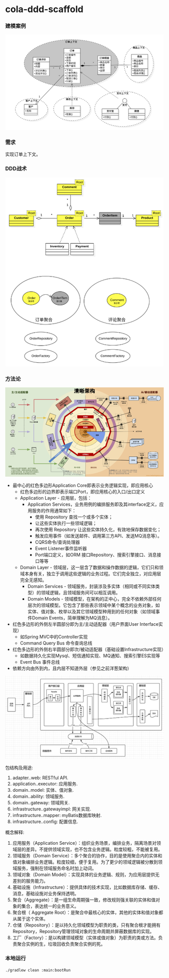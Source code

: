 # cola-ddd-scaffold

### 建模案例

![订单领域建模](./docs/订单模型关系图.png)

### 需求

实现订单上下文。

### DDD战术

![DDD战术](./docs/DDD战术.png)

### 方法论

![清晰架构](./docs/清晰架构.png)

* 最中心的红色多边形Application Core即表示业务逻辑实现，即应用核心
    * 红色多边形的边界即表示端口Port，即应用核心的入口/出口定义
    * Application Layer - 应用层，包括：
        * Application Services，业务用例的编排服务即及其interface定义，应用服务的作用通常如下：
            * 使用 Repository 查找一个或多个实体；
            * 让这些实体执行一些领域逻辑；
            * 再次使用 Repository 让这些实体持久化，有效地保存数据变化；
            * 触发应用事件（如发送邮件、调用第三方API、发送MQ消息等）。
            * CQRS命令/查询处理器
            * Event Listener事件监听器
            * Port端口定义，如ORM 接口Repository、搜索引擎接口、消息接口等等
    * Domain Layer - 领域层，这一层含了数据和操作数据的逻辑，它们只和领域本身有关，独立于调用这些逻辑的业务过程。它们完全独立，对应用层完全无感知。
        * Domain Services - 领域服务，封装涉及多实体（相同或不同实体类型）的领域逻辑，且领域服务间可以相互调用。
        * Domain Models - 领域模型，在架构的正中心，完全不依赖外部任何层次的领域模型。它包含了那些表示领域中某个概念的业务对象，如实体、值对象、枚举以及其它领域模型种用到的任何对象（如领域事件Domain Events，简单理解为MQ消息）。
* 红色多边形的外侧左半圆部分即为主/主动适配器（用户界面User Interface实现）
    * 如Spring MVC中的Controller实现
    * Command Query Bus 命令查询总线
* 红色多边形的外侧右半圆部分即次/被动适配器（基础设置Infrastructure实现）
    * 如数据持久化实现Mysql、短信通知实现、MQ通知、搜索引擎ES实现等
    * Event Bus 事件总线
* 依赖方向由外到内，且内层不知道外层（参见之前洋葱架构）

![DDD各层职责](./docs/DDD各层职责.png)

包结构及用途:

1. adapter.<aggregate-name>.web: RESTful API.
2. application.<aggregate-name>.executor: 应用服务.
3. domain.<aggregate-name>.model: 实体、值对象.
4. domain.<aggregate-name>.ability: 领域服务.
5. domain.<aggregate-name>.gateway: 领域网关.
6. infrastructure.<aggregate-name>.gatewayimpl: 网关实现.
7. infrastructure.<aggregate-name>.mapper: myBatis数据库映射.
8. infrastructure.<aggregate-name>.config: 配置信息.

概念解释:

1. 应用服务（Application Service）：组织业务场景，编排业务，隔离场景对领域层的差异。不提供领域实现，也不包含业务逻辑。粒度较粗，不能被复用。
2. 领域服务（Domain Service）：多个聚合的协作，目的是使用聚合内的实体和值对象编排业务逻辑。粒度较细，便于复用。为了更少的领域逻辑被分散到领域服务，强制在领域服务命名时加上动词。
3. 领域对象（Domain Model）：实现具体的业务逻辑、规则，为应用层提供无差别的服务能力。
4. 基础设施（Infrastructure）：提供具体的技术实现，比如数据库存储、缓存、消息，基础设施对业务保持透明。
5. 聚合（Aggregate）：是一组生命周期强一致，修改规则强关联的实体和值对象的集合，表达统一的业务意义。
6. 聚合根（ Aggregate Root）：是聚合中最核心的实体，其他的实体和值对象都从属于这个实体。
7. 仓储（Repository）：是以持久化领域模型为职责的类，只有聚合根才能拥有Repository，Repository管理领域对象的生命周期并屏蔽数据库的实现。
8. 工厂（Factory）：是以构建领域模型（实体或值对象）为职责的类或方法。负责聚合实例的生，垃圾回收负责聚合实例的死。

### 本地运行

`./gradlew clean :main:bootRun`
